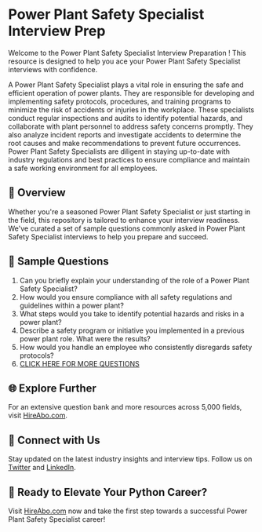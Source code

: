 # Power Plant Safety Specialist Interview Prep

Welcome to the Power Plant Safety Specialist Interview Preparation ! This resource is designed to help you ace your Power Plant Safety Specialist interviews with confidence.

A Power Plant Safety Specialist plays a vital role in ensuring the safe and efficient operation of power plants. They are responsible for developing and implementing safety protocols, procedures, and training programs to minimize the risk of accidents or injuries in the workplace. These specialists conduct regular inspections and audits to identify potential hazards, and collaborate with plant personnel to address safety concerns promptly. They also analyze incident reports and investigate accidents to determine the root causes and make recommendations to prevent future occurrences. Power Plant Safety Specialists are diligent in staying up-to-date with industry regulations and best practices to ensure compliance and maintain a safe working environment for all employees.

## 🚀 Overview

Whether you're a seasoned Power Plant Safety Specialist or just starting in the field, this repository is tailored to enhance your interview readiness. We've curated a set of sample questions commonly asked in Power Plant Safety Specialist interviews to help you prepare and succeed.

## 📝 Sample Questions

1. Can you briefly explain your understanding of the role of a Power Plant Safety Specialist?
2. How would you ensure compliance with all safety regulations and guidelines within a power plant?
3. What steps would you take to identify potential hazards and risks in a power plant?
4. Describe a safety program or initiative you implemented in a previous power plant role. What were the results?
5. How would you handle an employee who consistently disregards safety protocols?
6. [CLICK HERE FOR MORE QUESTIONS](https://hireabo.com/job/20_4_19/Power%20Plant%20Safety%20Specialist)

## 🌐 Explore Further

For an extensive question bank and more resources across 5,000 fields, visit [HireAbo.com](https://www.hireabo.com).

## 📱 Connect with Us

Stay updated on the latest industry insights and interview tips. Follow us on [Twitter](https://twitter.com/hireabo) and [LinkedIn](https://www.linkedin.com/in/hire-abo-3609972a8/).

## 🚀 Ready to Elevate Your Python Career?

Visit [HireAbo.com](https://www.hireabo.com) now and take the first step towards a successful Power Plant Safety Specialist career!